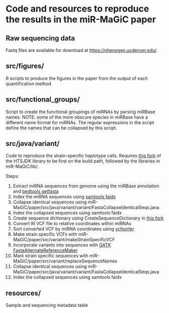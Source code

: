 # Code and resources to reproduce the results in the miR-MaGiC paper

## Raw sequencing data

Fastq files are available for download at https://phenogen.ucdenver.edu/.

## src/figures/

R scripts to produce the figures in the paper from the output of each quantification method

## src/functional_groups/

Script to create the functional groupings of miRNAs by parsing miRBase names. NOTE: some of the more obscure species in miRBase have a different name format for miRNAs. The regular expressions in the script define the names that can be collapsed by this script.

## src/java/variant/

Code to reproduce the strain-specific haplotype calls. Requires [this fork](https://github.com/pamelarussell/htsjdk) of the HTSJDK library to be first on the build path, followed by the libraries in miR-MaGiC/lib/.

Steps:

1. Extract miRNA sequences from genome using the miRBase annotation and [bedtools getfasta](http://bedtools.readthedocs.io/en/latest/content/tools/getfasta.html)
2. Index the miRNA sequences using [samtools faidx](http://www.htslib.org/doc/samtools.html)
3. Collapse identical sequences using miR-MaGiC/paper/src/java/variant/variant/FastaCollapseIdenticalSeqs.java
4. Index the collapsed sequences using samtools faidx
5. Create sequence dictionary using CreateSequenceDictionary in [this fork](https://github.com/pamelarussell/picard)
5. Convert RI VCF file to relative coordinates within miRNAs
6. Sort converted VCF by miRNA coordinates using [vcfsorter](https://gist.github.com/dfjenkins3/b546caa73f9edc4db189)
7. Make strain specific VCFs with miR-MaGiC/paper/src/variant/makeStrainSpecificVCF
8. Incorporate variants into sequences with [GATK FastaAlternateReferenceMaker](https://software.broadinstitute.org/gatk/documentation/tooldocs/current/org_broadinstitute_gatk_tools_walkers_fasta_FastaAlternateReferenceMaker.php)
9. Mark strain specific sequences with miR-MaGiC/paper/src/variant/replaceSequenceNames
10. Collapse identical sequences using miR-MaGiC/paper/src/java/variant/variant/FastaCollapseIdenticalSeqs.java
11. Index the collapsed sequences using samtools faidx

## resources/

Sample and sequencing metadata table

